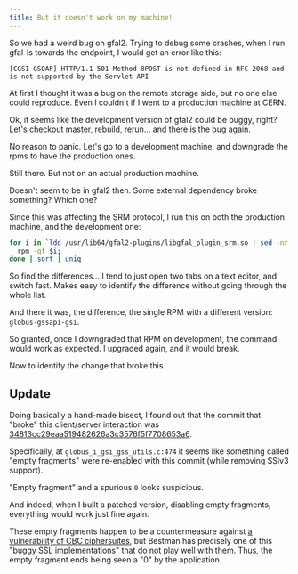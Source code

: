 ```yaml
---
title: But it doesn't work on my machine!
---
```


So we had a weird bug on gfal2. Trying to debug some crashes, when I run
gfal-ls towards the endpoint, I would get an error like this:

```
[CGSI-GSOAP] HTTP/1.1 501 Method 0POST is not defined in RFC 2068 and is not supported by the Servlet API
```

At first I thought it was a bug on the remote storage side, but no one else
could reproduce. Even I couldn't if I went to a production machine at CERN.

Ok, it seems like the development version of gfal2 could be buggy, right?
Let's checkout master, rebuild, rerun... and there is the bug again.

No reason to panic. Let's go to a development machine, and downgrade the rpms
to have the production ones.

Still there. But not on an actual production machine.

Doesn't seem to be in gfal2 then. Some external dependency broke something?
Which one?

Since this was affecting the SRM protocol, I run this on both the production
machine, and the development one:

```bash
for i in `ldd /usr/lib64/gfal2-plugins/libgfal_plugin_srm.so | sed -nr "s/.* => ([^[:space:]]+)(.*)/\1/p"`; do
  rpm -qf $i;
done | sort | uniq
```

So find the differences... I tend to just open two tabs on a text editor,
and switch fast. Makes easy to identify the difference without going through the
whole list.

And there it was, the difference, the single RPM with a different version:
`globus-gssapi-gsi`.

So granted, once I downgraded that RPM on development, the command would work as
expected. I upgraded again, and it would break.

Now to identify the change that broke this.

## Update
Doing basically a hand-made bisect, I found out that the commit that "broke" this
client/server interaction was [34813cc29eaa519482626a3c3576f5f7708653a6](https://github.com/globus/globus-toolkit/commit/34813cc29eaa519482626a3c3576f5f7708653a6).

Specifically, at `globus_i_gsi_gss_utils.c:474` it seems like something called
"empty fragments" were re-enabled with this commit (while removing SSlv3 support).

"Empty fragment" and a spurious `0` looks suspicious.

And indeed, when I built a patched version, disabling empty fragments,
everything would work just fine again.

These empty fragments happen to be a countermeasure against [a vulnerability of CBC
ciphersuites](https://www.openssl.org/~bodo/tls-cbc.txt), but Bestman has
precisely one of this "buggy SSL implementations" that do not play well with them.
Thus, the empty fragment ends being seen a "0" by the application.

